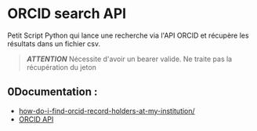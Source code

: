 # ORCID search API
Petit Script Python qui lance une recherche via l'API ORCID et récupère les résultats dans un fichier csv.
> ***ATTENTION*** Nécessite d'avoir un bearer valide. Ne traite pas la récupération du jeton
## 0Documentation :
- [how-do-i-find-orcid-record-holders-at-my-institution/](https://info.orcid.org/ufaqs/how-do-i-find-orcid-record-holders-at-my-institution/)
- [ORCID API](https://info.orcid.org/documentation/features/public-api/)
